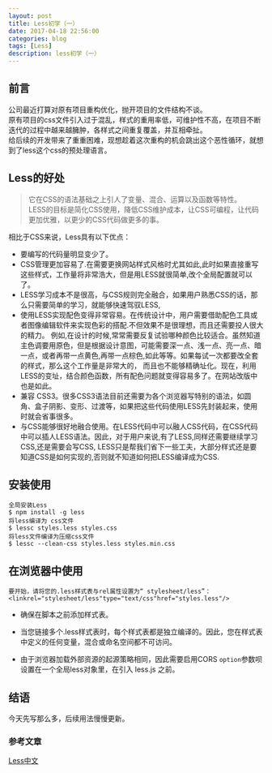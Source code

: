 ```yaml
---
layout: post
title: Less初学（一）
date: 2017-04-18 22:56:00
categories: blog
tags: [Less]
description: less初学（一）
---
```


## 前言

公司最近打算对原有项目重构优化，抛开项目的文件结构不谈。<br>
原有项目的css文件引入过于混乱，样式的重用率低，可维护性不高，在项目不断迭代的过程中越来越臃肿，各样式之间重复覆盖，并互相牵扯。<br>
给后续的开发带来了重重困难，现想趁着这次重构的机会跳出这个恶性循环，就想到了less这个css的预处理语言。<br>


## Less的好处

>它在CSS的语法基础之上引人了变量、混合、运算以及函数等特性。<br>
>LESS的目标是简化CSS使用，降低CSS维护成本，让CSS可编程，让代码更加优雅，以更少的CSS代码做更多的事。<br>

相比于CSS来说，Less具有以下优点：

* 要编写的代码量明显变少了。
* CSS管理更加容易了.在需要更换网站样式风格时尤其如此,此时如果直接重写这些样式，工作量将非常浩大，但是用LESS就很简单,改个全局配置就可以了。
* LESS学习成本不是很高，与CSS规则完全融合，如果用户熟悉CSS的话，那么只需要简单的学习，就能够快速驾驭LESS,
* 使用LESS实现配色变得非常容易。在传统设计中，用户需要借助配色工具或者图像编辑软件来实现色彩的搭配.不但效果不是很理想，而且还需要投人很大的精力。
例如,在设计的时候,常常需要反复试验哪种颜色比较适合。虽然知道主色调要用原色，但是根据设计意图，可能需要深一点、浅一点、亮一点、暗一点，或者再带一点黄色,再带一点棕色,如此等等。如果每试一次都要改全套的样式，那么这个工作量是非常大的，
而且也不能够精确址化。现在，利用LESS的变址，结合颜色函数，所有配色问题就变得容易多了。在网站改版中也是如此。
* 兼容 CSS3。很多CSS3语法目前还需要为各个浏览器写特别的语法，如圆角、盒子阴影、变形、过渡等，如果把这些代码使用LESS先封装起来，使用时就会省事很多。
* 与CSS能够很好地融合使用。在LESS代码中可以融人CSS代码，在CSS代码中可以插人LESS语法。因此，对于用户来说,有了LESS,同样还需要继续学习CSS,还是需要会写CSS, LESS只是帮我们省下一些工夫，大部分样式还是要知道CSS是如何实现的,否则就不知道如何把LESS编译成为CSS.


## 安装使用


	全局安装Less
	$ npm install -g less 
	将less编译为 css文件
	$ lessc styles.less styles.css
	将less文件编译为压缩css文件
	$ lessc --clean-css styles.less styles.min.css

## 在浏览器中使用


	要开始，请将您的.less样式表与rel属性设置为“ stylesheet/less”：
	<linkrel="stylesheet/less"type="text/css"href="styles.less"/>

* 确保在脚本之前添加样式表。
* 当您链接多个.less样式表时，每个样式表都是独立编译的。因此，您在样式表中定义的任何变量，混合或命名空间都不可访问。
* 由于浏览器加载外部资源的起源策略相同，因此需要启用CORS
`option`参数呗设置在一个全局less对象里，在引入 less.js 之前。

	<!-- set options before less.js script --><script>
	  less = {
	    env: "development",
	    async: false,
	    fileAsync: false,
	    poll: 1000,
	    functions: {},
	    dumpLineNumbers: "comments",
	    relativeUrls: false,
	    rootpath: ":/a.com/"
	  };
	</script><script src="less.js"></script>

## 结语

今天先写那么多，后续用法慢慢更新。

### 参考文章

[Less中文](http://lesscss.cn/)

